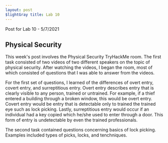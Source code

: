 ```yaml
---
layout: post 
$lightGray title: Lab 10
---
```


Post for Lab 10 - 5/7/2021


## **Physical Security** 

This week's post involves the Physical Security TryHackMe room. The first task consisted of two videos of two different speakers on the topic of physical security. After watching the videos, I began the room, most of which consisted of questions that I was able to answer from the videos. 

For the first set of questions, I learned of the differences of overt entry, covert entry, and surreptitious entry. Overt entry describes entry that is clearly visible to any person, trained or untrained. For example, if a thief entered a building through a broken window, this would be overt entry. Covert entry would be entry that is detectable only to trained the trained eye such as lock picking. Lastly, surreptitious entry would occur if an individual had a key copied which he/she used to enter through a door. This form of entry is undetectable by even the trained professionals. 

The second task contained questions concerning basics of lock picking. Examples included types of picks, locks, and tenchniques. 
